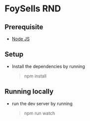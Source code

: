 # FoySells RND

## Prerequisite
- [Node JS](https://nodejs.org/en/)

## Setup
- Install the dependencies by running 
   > npm install

## Running locally
- run the dev server by running
   > npm run watch